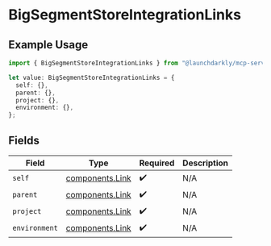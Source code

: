 # BigSegmentStoreIntegrationLinks

## Example Usage

```typescript
import { BigSegmentStoreIntegrationLinks } from "@launchdarkly/mcp-server/models/components";

let value: BigSegmentStoreIntegrationLinks = {
  self: {},
  parent: {},
  project: {},
  environment: {},
};
```

## Fields

| Field                                              | Type                                               | Required                                           | Description                                        |
| -------------------------------------------------- | -------------------------------------------------- | -------------------------------------------------- | -------------------------------------------------- |
| `self`                                             | [components.Link](../../models/components/link.md) | :heavy_check_mark:                                 | N/A                                                |
| `parent`                                           | [components.Link](../../models/components/link.md) | :heavy_check_mark:                                 | N/A                                                |
| `project`                                          | [components.Link](../../models/components/link.md) | :heavy_check_mark:                                 | N/A                                                |
| `environment`                                      | [components.Link](../../models/components/link.md) | :heavy_check_mark:                                 | N/A                                                |